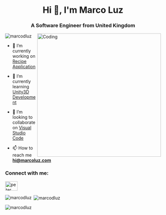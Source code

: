 <h1 align="center">Hi 👋, I'm Marco Luz</h1>
<h3 align="center">A Software Engineer from United Kingdom</h3>
<img align="right" alt="Coding" width="400" src="https://miro.medium.com/max/680/0*7Q3yvSIv_t0ioJ-Z.gif"/>

<p align="left"> <img src="https://komarev.com/ghpvc/?username=marcodluz&label=Profile%20views&color=0e75b6&style=flat" alt="marcodluz" /> </p>

- 🔭 I’m currently working on [Recipe Application](https://github.com/marcodluz/RecipeApp)

- 🌱 I’m currently learning [Unity3D Development](https://learn.unity.com/u/marcodluz)

- 👯 I’m looking to collaborate on [Visual Studio Code](https://github.com/microsoft/vscode)

- 📫 How to reach me **hi@marcoluz.com**


<h3 align="left">Connect with me:</h3>
<p align="left">

<a href="https://linkedin.com/in/marcodluz" target="blank"><img align="center" src="https://raw.githubusercontent.com/rahuldkjain/github-profile-readme-generator/master/src/images/icons/Social/linked-in-alt.svg" alt="peter kimanzi" height="30" width="40" /></a>
</p>

<p><img align="left" src="https://github-readme-stats.vercel.app/api/top-langs?username=marcodluz&show_icons=true&locale=en&layout=compact" alt="marcodluz" /></p>

<p>&nbsp;<img align="center" src="https://github-readme-stats.vercel.app/api?username=marcodluz&show_icons=true&locale=en" alt="marcodluz" /></p>

<p><img align="center" src="https://github-readme-streak-stats.herokuapp.com/?user=marcodluz&" alt="marcodluz" /></p>

